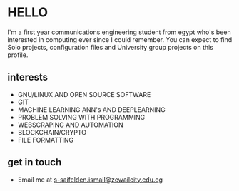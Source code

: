 # HELLO

I'm a first year communications engineering student from egypt who's been interested in computing ever since I could remember. You can expect to find Solo projects, configuration files and
University group projects on this profile.

## interests

- GNU/LINUX AND OPEN SOURCE SOFTWARE
- GIT
- MACHINE LEARNING ANN's AND DEEPLEARNING
- PROBLEM SOLVING WITH PROGRAMMING
- WEBSCRAPING AND AUTOMATION
- BLOCKCHAIN/CRYPTO 
- FILE FORMATTING

## get in touch

- Email me at s-saifelden.ismail@zewailcity.edu.eg
